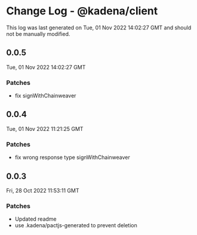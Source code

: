 # Change Log - @kadena/client

This log was last generated on Tue, 01 Nov 2022 14:02:27 GMT and should not be manually modified.

## 0.0.5
Tue, 01 Nov 2022 14:02:27 GMT

### Patches

- fix signWithChainweaver

## 0.0.4
Tue, 01 Nov 2022 11:21:25 GMT

### Patches

- fix wrong response type signWithChainweaver

## 0.0.3
Fri, 28 Oct 2022 11:53:11 GMT

### Patches

- Updated readme
- use .kadena/pactjs-generated to prevent deletion

